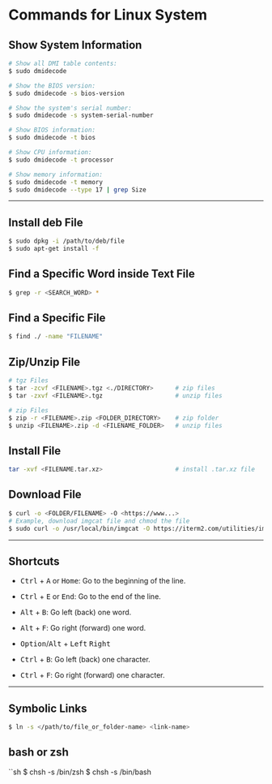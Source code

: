 # Commands for Linux System

## Show System Information

```sh
# Show all DMI table contents:
$ sudo dmidecode

# Show the BIOS version:
$ sudo dmidecode -s bios-version

# Show the system's serial number:
$ sudo dmidecode -s system-serial-number

# Show BIOS information:
$ sudo dmidecode -t bios

# Show CPU information:
$ sudo dmidecode -t processor

# Show memory information:
$ sudo dmidecode -t memory
$ sudo dmidecode --type 17 | grep Size
```

---

## Install deb File

```sh
$ sudo dpkg -i /path/to/deb/file
$ sudo apt-get install -f
```

## Find a Specific Word inside Text File

```sh
$ grep -r <SEARCH_WORD> *
```

## Find a Specific File

```sh
$ find ./ -name "FILENAME"
```

## Zip/Unzip File

```sh
# tgz Files
$ tar -zcvf <FILENAME>.tgz <./DIRECTORY>      # zip files
$ tar -zxvf <FILENAME>.tgz                    # unzip files

# zip Files
$ zip -r <FILENAME>.zip <FOLDER_DIRECTORY>    # zip folder
$ unzip <FILENAME>.zip -d <FILENAME_FOLDER>   # unzip files
```

## Install File

```sh
tar -xvf <FILENAME.tar.xz>                    # install .tar.xz file
```

## Download File

```sh
$ curl -o <FOLDER/FILENAME> -O <https://www...>
# Example, download imgcat file and chmod the file
$ sudo curl -o /usr/local/bin/imgcat -O https://iterm2.com/utilities/imgcat && sudo chmod +x /usr/local/bin/imgcat
```

---

## Shortcuts

- <kbd>Ctrl</kbd> + <kbd>A</kbd> or <kbd>Home</kbd>: Go to the beginning of the line.
- <kbd>Ctrl</kbd> + <kbd>E</kbd> or <kbd>End</kbd>: Go to the end of the line.

- <kbd>Alt</kbd> + <kbd>B</kbd>: Go left (back) one word.
- <kbd>Alt</kbd> + <kbd>F</kbd>: Go right (forward) one word.

- <kbd>Option</kbd>/<kbd>Alt</kbd> + <kbd>Left</kbd> <kbd>Right</kbd>

- <kbd>Ctrl</kbd> + <kbd>B</kbd>: Go left (back) one character.
- <kbd>Ctrl</kbd> + <kbd>F</kbd>: Go right (forward) one character.

---

## Symbolic Links

```sh
$ ln -s </path/to/file_or_folder-name> <link-name>
```

## bash or zsh

``sh
$ chsh -s /bin/zsh
$ chsh -s /bin/bash
```

